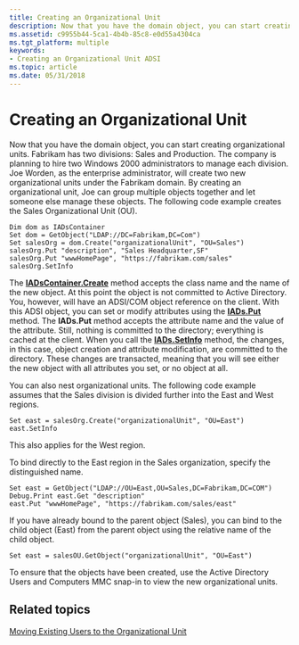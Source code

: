 ```yaml
---
title: Creating an Organizational Unit
description: Now that you have the domain object, you can start creating organizational units.
ms.assetid: c9955b44-5ca1-4b4b-85c8-e0d55a4304ca
ms.tgt_platform: multiple
keywords:
- Creating an Organizational Unit ADSI
ms.topic: article
ms.date: 05/31/2018
---
```


# Creating an Organizational Unit

Now that you have the domain object, you can start creating organizational units. Fabrikam has two divisions: Sales and Production. The company is planning to hire two Windows 2000 administrators to manage each division. Joe Worden, as the enterprise administrator, will create two new organizational units under the Fabrikam domain. By creating an organizational unit, Joe can group multiple objects together and let someone else manage these objects. The following code example creates the Sales Organizational Unit (OU).


```VB
Dim dom as IADsContainer
Set dom = GetObject("LDAP://DC=Fabrikam,DC=Com")
Set salesOrg = dom.Create("organizationalUnit", "OU=Sales")
salesOrg.Put "description", "Sales Headquarter,SF"
salesOrg.Put "wwwHomePage", "https://fabrikam.com/sales"
salesOrg.SetInfo
```



The [**IADsContainer.Create**](/windows/desktop/api/Iads/nf-iads-iadscontainer-create) method accepts the class name and the name of the new object. At this point the object is not committed to Active Directory. You, however, will have an ADSI/COM object reference on the client. With this ADSI object, you can set or modify attributes using the [**IADs.Put**](/windows/desktop/api/Iads/nf-iads-iads-put) method. The **IADs.Put** method accepts the attribute name and the value of the attribute. Still, nothing is committed to the directory; everything is cached at the client. When you call the [**IADs.SetInfo**](/windows/desktop/api/Iads/nf-iads-iads-setinfo) method, the changes, in this case, object creation and attribute modification, are committed to the directory. These changes are transacted, meaning that you will see either the new object with all attributes you set, or no object at all.

You can also nest organizational units. The following code example assumes that the Sales division is divided further into the East and West regions.


```VB
Set east = salesOrg.Create("organizationalUnit", "OU=East")
east.SetInfo
```



This also applies for the West region.

To bind directly to the East region in the Sales organization, specify the distinguished name.


```VB
Set east = GetObject("LDAP://OU=East,OU=Sales,DC=Fabrikam,DC=COM")
Debug.Print east.Get "description"
east.Put "wwwHomePage", "https://fabrikam.com/sales/east"
```



If you have already bound to the parent object (Sales), you can bind to the child object (East) from the parent object using the relative name of the child object.


```VB
Set east = salesOU.GetObject("organizationalUnit", "OU=East")
```



To ensure that the objects have been created, use the Active Directory Users and Computers MMC snap-in to view the new organizational units.

## Related topics

<dl> <dt>

[Moving Existing Users to the Organizational Unit](moving-existing-users-to-the-organizational-unit.md)
</dt> </dl>

 

 




